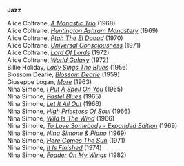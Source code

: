 **Jazz**

Alice Coltrane, <a href="tidal://album/35655609" target="_blank">*A Monastic Trio*</a> (1968)  
Alice Coltrane, <a href="tidal://album/4045933" target="_blank">*Huntington Ashram Monastery*</a> (1969)  
Alice Coltrane, <a href="tidal://album/35655262" target="_blank">*Ptah The El Daoud*</a> (1970)  
Alice Coltrane, <a href="tidal://album/569847" target="_blank">*Universal Consciousness*</a> (1971)  
Alice Coltrane, <a href="tidal://album/4038150" target="_blank">*Lord Of Lords*</a> (1972)  
Alice Coltrane, <a href="tidal://album/4037730" target="_blank">*World Galaxy*</a> (1972)  
Billie Holiday, <a href="tidal://album/93057537" target="_blank">*Lady Sings The Blues*</a> (1956)  
Blossom Dearie, <a href="tidal://album/77658906" target="_blank">*Blossom Dearie*</a> (1959)  
Giuseppe Logan, <a href="tidal://album/21013203" target="_blank">*More*</a> (1963)  
Nina Simone, <a href="tidal://album/108022684" target="_blank">*I Put A Spell On You*</a> (1965)  
Nina Simone, <a href="tidal://album/121091939" target="_blank">*Pastel Blues*</a> (1965)  
Nina Simone, <a href="tidal://album/127810809" target="_blank">*Let It All Out*</a> (1966)  
Nina Simone, <a href="tidal://album/77652171" target="_blank">*High Priestess Of Soul*</a> (1966)  
Nina Simone, <a href="tidal://album/109122750" target="_blank">*Wild Is The Wind*</a> (1966)  
Nina Simone, <a href="tidal://album/19920261" target="_blank">*To Love Somebody - Expanded Edition*</a> (1969)  
Nina Simone, <a href="tidal://album/19882524" target="_blank">*Nina Simone & Piano*</a> (1969)  
Nina Simone, <a href="tidal://album/19882464" target="_blank">*Here Comes The Sun*</a> (1971)  
Nina Simone, <a href="tidal://album/19882479" target="_blank">*It Is Finished*</a> (1974)  
Nina Simone, <a href="tidal://album/135655599" target="_blank">*Fodder On My Wings*</a> (1982)  

